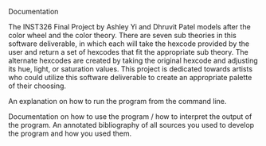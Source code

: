 Documentation

The INST326 Final Project by Ashley Yi and Dhruvit Patel models after the color wheel and the color theory. There are seven sub theories in this software deliverable, in which each will take the hexcode provided by the user and return a set of hexcodes that fit the appropriate sub theory. The alternate hexcodes are created by taking the original hexcode and adjusting its hue, light, or saturation values. This project is dedicated towards artists who could utilize this software deliverable to create an appropriate palette of their choosing.

An explanation on how to run the program from the command line.

Documentation on how to use the program / how to interpret the output of the program.
An annotated bibliography of all sources you used to develop the program and how you used them.
